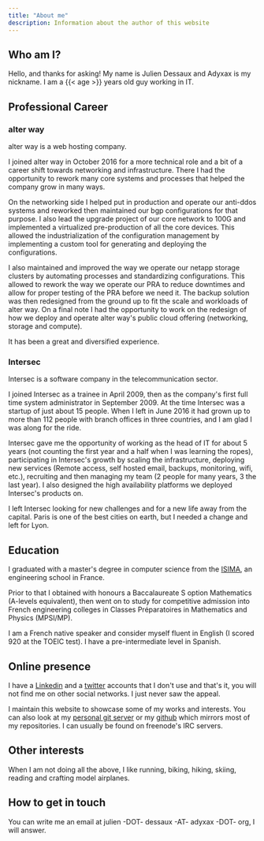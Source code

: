 ```yaml
---
title: "About me"
description: Information about the author of this website
---
```


## Who am I?

Hello, and thanks for asking! My name is Julien Dessaux and Adyxax is my nickname. I am a {{< age >}} years old guy working in IT.

## Professional Career

### alter way

alter way is a web hosting company.

I joined alter way in October 2016 for a more technical role and a bit of a career shift towards networking and infrastructure. There I had the opportunity to rework many core systems and processes that helped the company grow in many ways.

On the networking side I helped put in production and operate our anti-ddos systems and reworked then maintained our bgp configurations for that purpose. I also lead the upgrade project of our core network to 100G and implemented a virtualized pre-production of all the core devices. This allowed the industrialization of the configuration management by implementing a custom tool for generating and deploying the configurations.

I also maintained and improved the way we operate our netapp storage clusters by automating processes and standardizing configurations. This allowed to rework the way we operate our PRA to reduce downtimes and allow for proper testing of the PRA before we need it. The backup solution was then redesigned from the ground up to fit the scale and workloads of alter way. On a final note I had the opportunity to work on the redesign of how we deploy and operate alter way's public cloud offering (networking, storage and compute).

It has been a great and diversified experience.

### Intersec

Intersec is a software company in the telecommunication sector.

I joined Intersec as a trainee in April 2009, then as the company's first full time system administrator in September 2009. At the time Intersec was a startup of just about 15 people. When I left in June 2016 it had grown up to more than 112 people with branch offices in three countries, and I am glad I was along for the ride.

Intersec gave me the opportunity of working as the head of IT for about 5 years (not counting the first year and a half when I was learning the ropes), participating in Intersec's growth by scaling the infrastructure, deploying new services (Remote access, self hosted email, backups, monitoring, wifi, etc.), recruiting and then managing my team (2 people for many years, 3 the last year). I also designed the high availability platforms we deployed Intersec's products on.

I left Intersec looking for new challenges and for a new life away from the capital. Paris is one of the best cities on earth, but I needed a change and left for Lyon.

## Education

I graduated with a master's degree in computer science from the [ISIMA](https://www.isima.fr/), an engineering school in France.

Prior to that I obtained with honours a Baccalaureate S option Mathematics (A-levels equivalent), then went on to study for competitive admission into French engineering colleges in Classes Préparatoires in Mathematics and Physics (MPSI/MP).

I am a French native speaker and consider myself fluent in English (I scored 920 at the TOEIC test). I have a pre-intermediate level in Spanish.

## Online presence

I have a [Linkedin](https://www.linkedin.com/in/julien-dessaux-2124bb1b/) and a [twitter](https://twitter.com/adyxax) accounts that I don't use and that's it, you will not find me on other social networks. I just never saw the appeal.

I maintain this website to showcase some of my works and interests. You can also look at my [personal git server](https://git.adyxax.org/adyxax) or my [github](https://github.com/adyxax) which mirrors most of my repositories. I can usually be found on freenode's IRC servers.

## Other interests

When I am not doing all the above, I like running, biking, hiking, skiing, reading and crafting model airplanes.

## How to get in touch

You can write me an email at julien -DOT- dessaux -AT- adyxax -DOT- org, I will answer.
